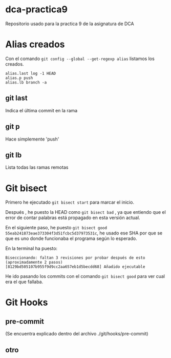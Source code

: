 # dca-practica9
Repositorio usado para la practica 9 de la asignatura de DCA


# Alias creados 

Con el comando `git config --global --get-regexp alias` listamos los creados.

```
alias.last log -1 HEAD
alias.p push
alias.lb branch -a

```

## git last

Indica el última commit en la rama

## git p

Hace simplemente 'push'

## git lb

Lista todas las ramas remotas

# Git bisect

Primero he ejecutado `git bisect start` para marcar el inicio.

Después , he puesto la HEAD como `git bisect bad` , ya que entiendo que el
error de contar palabras está propagado en esta versión actual.

En el siguiente paso, he puesto `git bisect good 55eab241873eae373304f3d51fcbc5d37973531c`,
he usado ese SHA por que se que es uno donde funcionaba el programa según lo esperado.


En la terminal ha puesto:

```
Biseccionando: faltan 3 revisiones por probar después de esto (aproximadamente 2 pasos)
[8129bd505107b955f9d9cc2aa657eb1d5becdd68] Añadido ejecutable

```

He ido pasando los commits con el comando `git bisect good` para ver cual era el que fallaba.


# Git Hooks


## pre-commit

(Se encuentra explicado dentro del archivo ./git/hooks/pre-commit)


## otro




